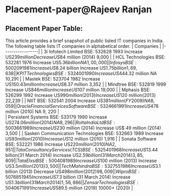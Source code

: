 # Placement-paper@Rajeev Ranjan

## Placement Paper Table:

This article provides a brief snapshot of public listed IT companies in India. The following table lists IT companies in alphabetical order.
|    Companies    |
|-----------------|
| 3i Infotech Limited	BSE: 532628	1993	Increase US$239 million	Decrease US$84 million (2014)	9,000 |
| HCL Technologies	BSE: 532281	1976	Increase US$5.36 billion	NA	1,00,000	|
| Infosys	BSE: 500209	1981	Increase US$8.24 billion	Increase US$1.75 billion	1,69,638 |
| KPIT Technologies	BSE: 532400	1990	Increase US$444.32 million	NA	10,291 |
| Mastek	BSE: 523704	1982	Increase US$150.43 million	Increase US$8.37 million	3,352	|
| Mindtree	BSE: 532819	1999	Increase US$846 million	Increase US$107 million	19,000	|
| Mphasis	BSE: 526299	1992	Increase US$990 million(2013)	Increase US$120 million(2013)	22,239 |
| NIIT	BSE: 532541	2004	Increase US$381 million (FY 2009)	NA	8,059	|
| Oracle Financial Services Software	BSE: 532466	1991	Increase US$478 million (2010)	NA	9, 220 |	
| Persistent Systems	BSE: 533179	1990	Increase US$274.06 million (2014)	NA	8,296	 |
| Rolta India Ltd	BSE: 500366	1989	Increase US$230 million (2014)	Increase US$ 49 million (2014)	3,500	|
| Sasken Communication Technologies	BSE: 532663	1989	Increase US$93 million (2010)	Increase US$12 million (2010)	1,916	|
| Sonata Software	BSE: 532221	1986	Increase US$220 million (2010)	NA	2,951	|
| Tata Consultancy Services(TCS)	BSE: 532540	1968	Increase US$13.44 billion(31 March 2014)	Increase US$2.59 billion(31 March 2014)	3,85,809 |
| Tata Elxsi	BSE: 500408	1989	Increase US$100 million (2013)	Increase US$3.5 million (2013)	3,500	|
| Tech Mahindra	BSE: 532755	1986	Increase US$3.1 billion (2013)	Decrease US$498 million (2012)	98,009	|
| Wipro	BSE: 507685	1945	Increase US$7.3 billion (31 March 2014)	Increase US$1.3 billion (31 March 2014)	1,56,866	|
| Zensar Technologies	BSE: 504067	1991	IncreaseUS$589.5 million (2019)		10000+ (2020)	|

